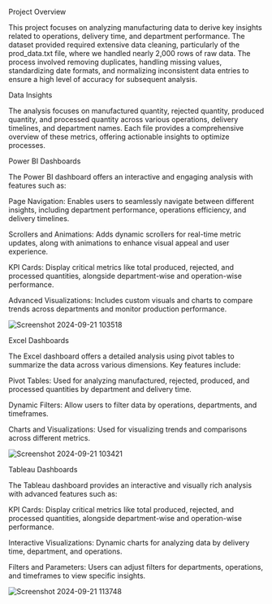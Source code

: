 Project Overview

This project focuses on analyzing manufacturing data to derive key insights related to operations, delivery time, and department performance. The dataset provided required extensive data cleaning, particularly of the prod_data.txt file, where we handled nearly 2,000 rows of raw data. The process involved removing duplicates, handling missing values, standardizing date formats, and normalizing inconsistent data entries to ensure a high level of accuracy for subsequent analysis.

Data Insights

The analysis focuses on manufactured quantity, rejected quantity, produced quantity, and processed quantity across various operations, delivery timelines, and department names. Each file provides a comprehensive overview of these metrics, offering actionable insights to optimize processes.

Power BI Dashboards

The Power BI dashboard offers an interactive and engaging analysis with features such as:

Page Navigation: Enables users to seamlessly navigate between different insights, including department performance, operations efficiency, and delivery timelines.

Scrollers and Animations: Adds dynamic scrollers for real-time metric updates, along with animations to enhance visual appeal and user experience.

KPI Cards: Display critical metrics like total produced, rejected, and processed quantities, alongside department-wise and operation-wise performance.

Advanced Visualizations: Includes custom visuals and charts to compare trends across departments and monitor production performance.

![Screenshot 2024-09-21 103518](https://github.com/user-attachments/assets/383384f3-8b6f-4561-a2f3-da1cbc609e1c)

Excel Dashboards

The Excel dashboard offers a detailed analysis using pivot tables to summarize the data across various dimensions. Key features include:

Pivot Tables: Used for analyzing manufactured, rejected, produced, and processed quantities by department and delivery time.

Dynamic Filters: Allow users to filter data by operations, departments, and timeframes.

Charts and Visualizations: Used for visualizing trends and comparisons across different metrics.

![Screenshot 2024-09-21 103421](https://github.com/user-attachments/assets/556f1469-68ed-4223-9592-6ecf0f53ee2d)

Tableau Dashboards

The Tableau dashboard provides an interactive and visually rich analysis with advanced features such as:

KPI Cards: Display critical metrics like total produced, rejected, and processed quantities, alongside department-wise and operation-wise performance.

Interactive Visualizations: Dynamic charts for analyzing data by delivery time, department, and operations.

Filters and Parameters: Users can adjust filters for departments, operations, and timeframes to view specific insights.

![Screenshot 2024-09-21 113748](https://github.com/user-attachments/assets/aa06cac0-4345-431b-af1b-ecd636007c5b)




